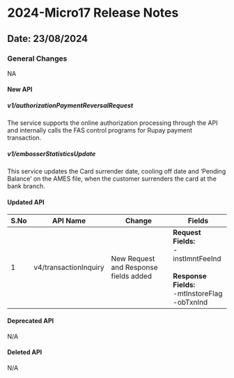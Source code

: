 # 2024-Micro17 Release Notes

## Date: 23/08/2024

### General Changes

NA

#### New API

##### *v1/authorizationPaymentReversalRequest*

The service supports the online authorization processing through the API and internally calls the FAS control programs for Rupay payment transaction.

##### *v1/embosserStatisticsUpdate*

This service updates the Card surrender date, cooling off date and ‘Pending Balance’ on the AMES file, when the customer surrenders the card at the bank branch.


#### Updated API

| S.No | API Name                           | Change                        | Fields                                                                                                                                                                                                                                                                                                                                                                   |
|------|------------------------------------|-------------------------------|--------------------------------------------------------------------------------------------------------------------------------------------------------------------------------------------------------------------------------------------------------------------------------------------------------------------------------------------------------------------------|
|   1   |    v4/transactionInquiry          | New Request and Response fields added  | **Request Fields:** <br/> -instlmntFeeInd <br/><br/> **Response Fields:** <br/> -mtInstoreFlag <br/> -obTxnInd |

#### Deprecated API

N/A

#### Deleted API

N/A
